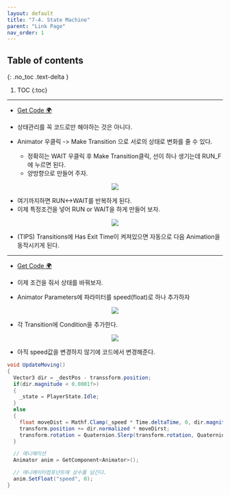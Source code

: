 ```yaml
---
layout: default
title: "7-4. State Machine"
parent: "Link Page"
nav_order: 1
---
```


## Table of contents
{: .no_toc .text-delta }

1. TOC
{:toc}

---

* [Get Code 🌍](https://github.com/EasyCoding-7/unity_tutorials/tree/7.4.1)

* 상태관리를 꼭 코드로만 해야하는 것은 아니다.
* Animator 우클릭 -> Make Transition 으로 서로의 상태로 변화를 줄 수 있다.
  * 정확히는 WAIT 우클릭 후 Make Transition클릭, 선이 하나 생기는데 RUN_F에 누르면 된다.
  * 양방향으로 만들어 주자.

<p align="center">
  <img src="https://taehyungs-programming-blog.github.io/blog/assets/images/csharp/unity/unity-7-4-1.png"/>
</p>

* 여기까지하면 RUN<->WAIT를 반복하게 된다.
* 이제 특정조건을 넣어 RUN or WAIT을 하게 만들어 보자.

<p align="center">
  <img src="https://taehyungs-programming-blog.github.io/blog/assets/images/csharp/unity/unity-7-4-2.png"/>
</p>

* (TIPS) Transitions에 Has Exit Time이 켜져있으면 자동으로 다음 Animation을 동작시키게 된다.

---

* [Get Code 🌍](https://github.com/EasyCoding-7/unity_tutorials/tree/7.4.2)

* 이제 조건을 줘서 상태를 바꿔보자.
* Animator Parameters에 파라미터를 speed(float)로 하나 추가하자

<p align="center">
  <img src="https://taehyungs-programming-blog.github.io/blog/assets/images/csharp/unity/unity-7-4-3.png"/>
</p>

* 각 Transition에 Condition을 추가한다.

<p align="center">
  <img src="https://taehyungs-programming-blog.github.io/blog/assets/images/csharp/unity/unity-7-4-4.png"/>
</p>

* 아직 speed값을 변경하지 않기에 코드에서 변경해준다.

```csharp
void UpdateMoving()
{
  Vector3 dir = _destPos - transsform.position;
  if(dir.magnitude < 0.0001f>)
  {
    _state = PlayerState.Idle;
  }
  else
  {
    float moveDist = Mathf.Clamp(_speed * Time.deltaTime, 0, dir.magnitude);
    transform.position += dir.normalized * moveDirst;
    transform.rotation = Quaternion.Slerp(transform.rotation, Quaternion.LookRotation(dir), 20 * Time.deltaTime);
  }

  // 애니메이션
  Animator anim = GetComponent<Animator>();

  // 애니메이터컴포넌트에 상수를 넘긴다.
  anim.SetFloat("speed", 0);
}
```